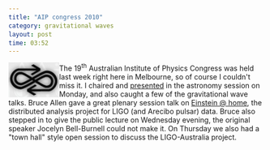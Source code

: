 ```yaml
---
title: "AIP congress 2010"
category: gravitational waves
layout: post
time: 03:52
---
```

<!-- header generated from blosxom format post; make_header.pl 23.1.2022 -->
<p>
  <!-- Wednesday, Dec 15, 2010 1:52 PM-->
  <!---- Begin .post ---->
<img src="/images/aiplogo.jpg" width="100" align="left">
The 19<sup>th</sup> Australian Institute of Physics Congress was held last week
right here in Melbourne, so of course I couldn't miss it. I chaired and 
<a href="/~dgallow/docs/AIP congress Dec 2010.pdf">presented</a> in the
astronomy session on Monday, and also caught a few of the gravitational wave
talks. Bruce Allen gave a great plenary session talk on
<a href="http://einstein.phys.uwm.edu">Einstein @ home</a>, the distributed
analysis project for LIGO (and Arecibo pulsar) data. Bruce also stepped in
to give the public lecture on Wednesday evening, the original speaker Jocelyn
Bell-Burnell could not make it. On Thursday we also had a "town hall" style
open session to discuss the LIGO-Australia project.
<p>
